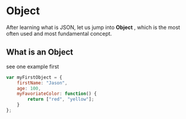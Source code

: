 # Object
After learning what is JSON, let us jump into __Object__ , which is the most often used and most fundamental concept.

## What is an Object

see one example first
~~~javascript
var myFirstObject = { 
    firstName: "Jason", 
    age: 100,
    myFavoriateColor: function() {
        return ["red", "yellow"];
    }
};
~~~